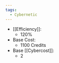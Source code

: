 ```yaml
---
tags:
  - Cybernetic
---
```

- [[Efficiency]]:
	- 120%
- Base Cost:
	- 1100 Credits
- Base [[Cybercost]]:
	- 2